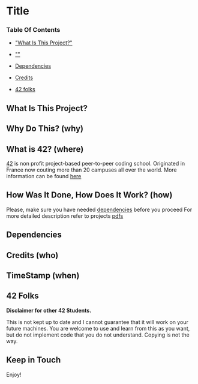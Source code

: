 # Title

### Table Of Contents
* ["What Is This Project?"](#what-is-this-project)
* [""](#)


* [Dependencies](#dependencies)
* [Credits](#credits)
* [42 folks](#42-folks)

## What Is This Project?

## Why Do This? (why)

## What is 42? (where)
[42][42] is non profit project-based peer-to-peer coding school. Originated in France now couting more than 20 campuses all over the world. More information can be found [here][42] 

## How Was It Done, How Does It Work? (how)
Please, make sure you have needed [dependencies](#dependencies) before you proceed
For more detailed description refer to projects [pdfs][pdfs]

## Dependencies

## Credits (who)

## TimeStamp (when)

## 42 Folks

**Disclaimer for other 42 Students.**

This is not kept up to date and I cannot guarantee that it will work on your future machines. You are welcome to use and learn from this as you want, but do not implement code that you do not understand. Copying is not the way. 

## Keep in Touch



Enjoy!

[42]: http://42.us.org "42 USA"
[pdfs]:  "Pdfs"